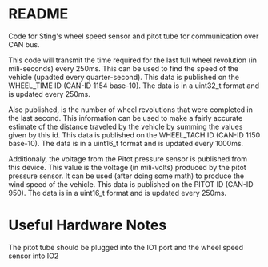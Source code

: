 # README #
Code for Sting's wheel speed sensor and pitot tube for communication
over CAN bus.

This code will transmit the time required for the last full wheel revolution (in mili-seconds) every 250ms. This can be used to find
the speed of the vehicle (upadted every quarter-second). This data is
published on the WHEEL_TIME ID (CAN-ID 1154 base-10). The data is
in a uint32_t format and is updated every 250ms.

Also published, is the number of wheel revolutions that were completed
in the last second. This information can be used to make a fairly accurate
estimate of the distance traveled by the vehicle by summing the values
given by this id. This data is published on the WHEEL_TACH ID (CAN-ID
1150 base-10). The data is in a uint16_t format and is updated every
1000ms.

Additionaly, the voltage from the Pitot pressure sensor is published
from this device. This value is the voltage (in mili-volts) produced
by the pitot pressure sensor. It can be used (after doing some math)
to produce the wind speed of the vehicle. This data is published on the 
PITOT ID (CAN-ID 950). The data is in a uint16_t format and is updated
every 250ms.

# Useful Hardware Notes
The pitot tube should be plugged into the IO1 port and the wheel speed
sensor into IO2
